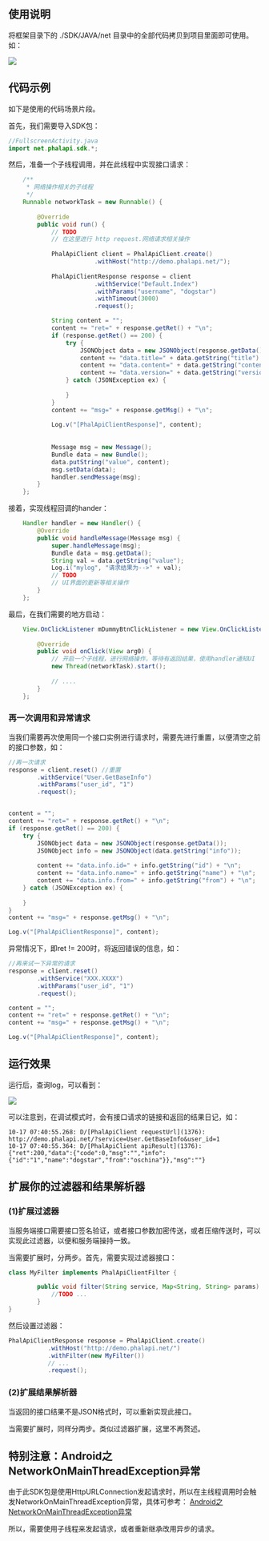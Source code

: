 
## 使用说明
将框架目录下的 ./SDK/JAVA/net 目录中的全部代码拷贝到项目里面即可使用。如：  

![](http://7qnay5.com1.z0.glb.clouddn.com/qq20151017100539.jpg)  
  
##  代码示例
如下是使用的代码场景片段。  
  
首先，我们需要导入SDK包：
```java
//FullscreenActivity.java
import net.phalapi.sdk.*;
```
  
然后，准备一个子线程调用，并在此线程中实现接口请求：
```java
    /**
     * 网络操作相关的子线程
     */  
    Runnable networkTask = new Runnable() {  
      
        @Override  
        public void run() {  
            // TODO  
            // 在这里进行 http request.网络请求相关操作  
            
        	PhalApiClient client = PhalApiClient.create()
	       			    .withHost("http://demo.phalapi.net/");
	       	
	       	PhalApiClientResponse response = client
	       			    .withService("Default.Index")
	       			    .withParams("username", "dogstar")
	       			    .withTimeout(3000)
	       			    .request();

	   		String content = "";
	   		content += "ret=" + response.getRet() + "\n";
	   		if (response.getRet() == 200) {
				try {
					JSONObject data = new JSONObject(response.getData());
					content += "data.title=" + data.getString("title") + "\n";
					content += "data.content=" + data.getString("content") + "\n";
					content += "data.version=" + data.getString("version") + "\n";
				} catch (JSONException ex) {
					  
				}
	   		}
			content += "msg=" + response.getMsg() + "\n";
			
			Log.v("[PhalApiClientResponse]", content);
            
            
            Message msg = new Message();  
            Bundle data = new Bundle();  
            data.putString("value", content);  
            msg.setData(data);  
            handler.sendMessage(msg);  
        }  
    }; 
```
  
接着，实现线程回调的hander：
```java
    Handler handler = new Handler() {  
        @Override  
        public void handleMessage(Message msg) {  
            super.handleMessage(msg);  
            Bundle data = msg.getData();  
            String val = data.getString("value");  
            Log.i("mylog", "请求结果为-->" + val);  
            // TODO  
            // UI界面的更新等相关操作  
        }  
    }; 
``` 
  
最后，在我们需要的地方启动：
```java
    View.OnClickListener mDummyBtnClickListener = new View.OnClickListener() {
        
        @Override
        public void onClick(View arg0) {
            // 开启一个子线程，进行网络操作，等待有返回结果，使用handler通知UI  
            new Thread(networkTask).start();  
            
            // ....
        }
    };
```

### 再一次调用和异常请求
当我们需要再次使用同一个接口实例进行请求时，需要先进行重置，以便清空之前的接口参数，如：
```java
//再一次请求
response = client.reset() //重置
		.withService("User.GetBaseInfo")
		.withParams("user_id", "1")
		.request();


content = "";
content += "ret=" + response.getRet() + "\n";
if (response.getRet() == 200) {
	try {
		JSONObject data = new JSONObject(response.getData());
		JSONObject info = new JSONObject(data.getString("info"));
		
		content += "data.info.id=" + info.getString("id") + "\n";
		content += "data.info.name=" + info.getString("name") + "\n";
		content += "data.info.from=" + info.getString("from") + "\n";
	} catch (JSONException ex) {
		  
	}
}
content += "msg=" + response.getMsg() + "\n";

Log.v("[PhalApiClientResponse]", content);
```
  
异常情况下，即ret != 200时，将返回错误的信息，如：
```java
//再来试一下异常的请求
response = client.reset()
		.withService("XXX.XXXX")
		.withParams("user_id", "1")
		.request();

content = "";
content += "ret=" + response.getRet() + "\n";
content += "msg=" + response.getMsg() + "\n";

Log.v("[PhalApiClientResponse]", content);
```
##  运行效果
运行后，查询log，可以看到：  

![](http://7qnay5.com1.z0.glb.clouddn.com/QQ20151017154114.jpg)  

  
可以注意到，在调试模式时，会有接口请求的链接和返回的结果日记，如：  
```
10-17 07:40:55.268: D/[PhalApiClient requestUrl](1376): http://demo.phalapi.net/?service=User.GetBaseInfo&user_id=1
10-17 07:40:55.364: D/[PhalApiClient apiResult](1376): {"ret":200,"data":{"code":0,"msg":"","info":{"id":"1","name":"dogstar","from":"oschina"}},"msg":""}
```

## 扩展你的过滤器和结果解析器
### (1)扩展过滤器
当服务端接口需要接口签名验证，或者接口参数加密传送，或者压缩传送时，可以实现此过滤器，以便和服务端操持一致。  
  
当需要扩展时，分两步。首先，需要实现过滤器接口：  
```java
class MyFilter implements PhalApiClientFilter {

        public void filter(String service, Map<String, String> params) {
            //TODO ...
        }
}
```
然后设置过滤器：
```java
PhalApiClientResponse response = PhalApiClient.create()
		   .withHost("http://demo.phalapi.net/")
		   .withFilter(new MyFilter())
		   // ...
		   .request();
```
### (2)扩展结果解析器
当返回的接口结果不是JSON格式时，可以重新实现此接口。  
  
当需要扩展时，同样分两步。类似过滤器扩展，这里不再赘述。
##  特别注意：Android之NetworkOnMainThreadException异常
由于此SDK包是使用HttpURLConnection发起请求时，所以在主线程调用时会触发NetworkOnMainThreadException异常，具体可参考： [Android之NetworkOnMainThreadException异常](http://blog.csdn.net/mad1989/article/details/25964495)  
  
所以，需要使用子线程来发起请求，或者重新继承改用异步的请求。  